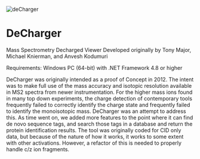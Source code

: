 ![deCharger](https://github.com/mknierman/mknierman.github.io/blob/gh-pages/Decharger_icon-small.png)
# DeCharger
Mass Spectrometry Decharged Viewer
Developed originally by Tony Major, Michael Knierman, and Anvesh Kodumuri

Requirements: Windows PC (64-bit) with .NET Framework 4.8 or higher


DeCharger was originally intended as a proof of Concept in 2012.  The intent was to make full use of the mass accuracy and isotopic resolution available in MS2 spectra from newer instrumentation.  For the higher mass ions found in many top down experiments, the charge detection of contemporary tools frequently failed to correctly identify the charge state and frequently failed to identify the monoisotopic mass.  DeCharger was an attempt to address this.  As time went on, we added more features to the point where it can find de novo sequence tags, and search those tags in a database and return the protein identification results.  The tool was originally coded for CID only data, but because of the nature of how it works, it works to some extent with other activations.  However, a refactor of this is needed to properly handle c/z ion fragments.  
